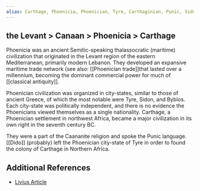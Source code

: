 ```yaml
---
alias: Carthage, Phoenicia, Phoenician, Tyre, Carthaginian, Punic, Sidon, Byblos, Caanan, Levant
---
```


## the Levant > Canaan > Phoenicia > Carthage 

Phoenicia was an ancient Semitic-speaking thalassocratic (maritime) civilization that originated in the Levant region of the eastern Mediterranean, primarily modern Lebanon. They developed an expansive maritime trade network (see also: [[Phoenician trade]]that lasted over a millennium, becoming the dominant commercial power for much of [[classical antiquity]]. 

Phoenician civilization was organized in city-states, similar to those of ancient Greece, of which the most notable were Tyre, Sidon, and Byblos. Each city-state was politically independent, and there is no evidence the Phoenicians viewed themselves as a single nationality. Carthage, a Phoenician settlement in northwest Africa, became a major civilization in its own right in the seventh century BC.

They were a part of the Caananite religion and spoke the Punic language. [[Dido]] (probably) left the Phoenician city-state of Tyre in order to found the colony of Carthage in Northern Africa. 

## Additional References
- <a href="https://www.livius.org/articles/place/carthage/">Livius Article</a>



